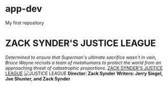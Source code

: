 # app-dev
My first repository
# ZACK SYNDER'S JUSTICE LEAGUE
*Determined to ensure that Superman's ultimate sacrifice wasn't in vain, Bruce Wayne recruits a team of metahumans to protect the world from an approaching threat of catastrophic proportions.*
[ZACK SYNDER'S JUSTICE LEAGUE](https://www.imdb.com/title/tt12361974/)
![JUSTICE LEAGUE](Jleague.jpg)
**Director: Zack Synder**
**Writers: Jerry Siegel, Joe Shuster, and Zack Synder**
